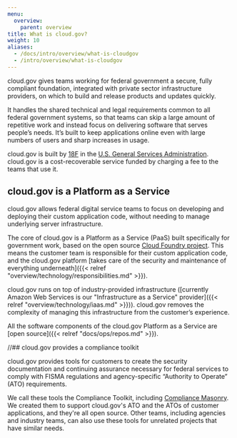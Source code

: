 ```yaml
---
menu:
  overview:
    parent: overview
title: What is cloud.gov?
weight: 10
aliases:
  - /docs/intro/overview/what-is-cloudgov
  - /intro/overview/what-is-cloudgov
---
```


cloud.gov gives teams working for federal government a secure, fully compliant foundation, integrated with private sector infrastructure providers, on which to build and release products and updates quickly.

It handles the shared technical and legal requirements common to all federal government systems, so that teams can skip a large amount of repetitive work and instead focus on delivering software that serves people’s needs. It’s built to keep applications online even with large numbers of users and sharp increases in usage.

cloud.gov is built by [18F](https://18f.gsa.gov/) in the [U.S. General Services Administration](http://www.gsa.gov/portal/category/100000). cloud.gov is a cost-recoverable service funded by charging a fee to the teams that use it.

## cloud.gov is a Platform as a Service

cloud.gov allows federal digital service teams to focus on developing and deploying their custom application code, without needing to manage underlying server infrastructure.

The core of cloud.gov is a Platform as a Service (PaaS) built specifically for government work, based on the open source [Cloud Foundry project](http://www.cloudfoundry.org/). This means the customer team is responsible for their custom application code, and the cloud.gov platform [takes care of the security and maintenance of everything underneath]({{< relref "overview/technology/responsibilities.md" >}}).

cloud.gov runs on top of industry-provided infrastructure ([currently Amazon Web Services is our "Infrastructure as a Service" provider]({{< relref "overview/technology/iaas.md" >}})). cloud.gov removes the complexity of managing this infrastructure from the customer’s experience.

All the software components of the cloud.gov Platform as a Service are [open source]({{< relref "docs/ops/repos.md" >}}).

//## cloud.gov provides a compliance toolkit

cloud.gov provides tools for customers to create the security documentation and continuing assurance necessary for federal services to comply with FISMA regulations and agency-specific “Authority to Operate” (ATO) requirements.

We call these tools the Compliance Toolkit, including [Compliance Masonry](https://github.com/opencontrol/compliance-masonry). We created them to support cloud.gov's ATO and the ATOs of customer applications, and they're all open source. Other teams, including agencies and industry teams, can also use these tools for unrelated projects that have similar needs.
